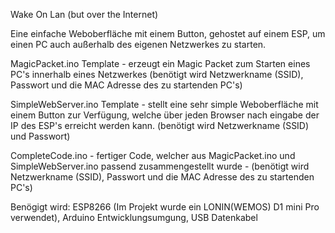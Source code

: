 Wake On Lan (but over the Internet)

Eine einfache Weboberfläche mit einem Button, gehostet auf einem ESP, um einen PC auch außerhalb des eigenen Netzwerkes zu starten.

MagicPacket.ino Template - erzeugt ein Magic Packet zum Starten eines PC's innerhalb eines Netzwerkes (benötigt wird Netzwerkname (SSID), Passwort und die MAC Adresse des zu startenden PC's)

SimpleWebServer.ino Template - stellt eine sehr simple Weboberfläche mit einem Button zur Verfügung, welche über jeden Browser nach eingabe der IP des ESP's erreicht werden kann. (benötigt wird Netzwerkname (SSID) und Passwort)

CompleteCode.ino - fertiger Code, welcher aus MagicPacket.ino und SimpleWebServer.ino passend zusammengestellt wurde - (benötigt wird Netzwerkname (SSID), Passwort und die MAC Adresse des zu startenden PC's)

Benögigt wird:
ESP8266 (Im Projekt wurde ein LONIN(WEMOS) D1 mini Pro verwendet),
Arduino Entwicklungsumgung,
USB Datenkabel
